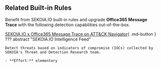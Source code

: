 ## Related Built-in Rules

Benefit from SEKOIA.IO built-in rules and upgrade **Office365 Message Trace** with the following detection capabilities out-of-the-box.

[SEKOIA.IO x Office365 Message Trace on ATT&CK Navigator](https://mitre-attack.github.io/attack-navigator/#layerURL=https%3A%2F%2Fraw.githubusercontent.com%2FSEKOIA-IO%2Fdocumentation%2Fmain%2F_shared_content%2Foperations_center%2Fdetection%2Fgenerated%2Fattack_8461aabe-6eba-4044-ad7f-a0c39a2b2279_do_not_edit_manually.json){ .md-button }
??? abstract "SEKOIA.IO Intelligence Feed"
    
    Detect threats based on indicators of compromise (IOCs) collected by SEKOIA's Threat and Detection Research team.
    
    - **Effort:** elementary
